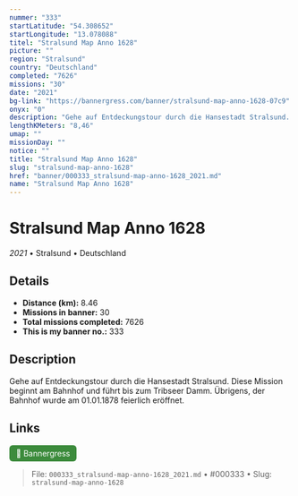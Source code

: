 ```yaml
---
nummer: "333"
startLatitude: "54.308652"
startLongitude: "13.078088"
titel: "Stralsund Map Anno 1628"
picture: ""
region: "Stralsund"
country: "Deutschland"
completed: "7626"
missions: "30"
date: "2021"
bg-link: "https://bannergress.com/banner/stralsund-map-anno-1628-07c9"
onyx: "0"
description: "Gehe auf Entdeckungstour durch die Hansestadt Stralsund. Diese Mission beginnt am Bahnhof und führt bis zum Tribseer Damm. Übrigens, der Bahnhof wurde am 01.01.1878 feierlich eröffnet."
lengthKMeters: "8,46"
umap: ""
missionDay: ""
notice: ""
title: "Stralsund Map Anno 1628"
slug: "stralsund-map-anno-1628"
href: "banner/000333_stralsund-map-anno-1628_2021.md"
name: "Stralsund Map Anno 1628"
---
```

# Stralsund Map Anno 1628

*2021* • Stralsund • Deutschland





## Details
- **Distance (km):** 8.46
- **Missions in banner:** 30
- **Total missions completed:** 7626
- **This is my banner no.:** 333



## Description
Gehe auf Entdeckungstour durch die Hansestadt Stralsund. Diese Mission beginnt am Bahnhof und führt bis zum Tribseer Damm. Übrigens, der Bahnhof wurde am 01.01.1878 feierlich eröffnet.



## Links
<a href="https://bannergress.com/banner/stralsund-map-anno-1628-07c9" target="_blank" style="display:inline-block;margin-right:8px;padding:6px 12px;background:#3c8b3c;color:#fff;text-decoration:none;border-radius:6px;">🔗 Bannergress</a>



> File: `000333_stralsund-map-anno-1628_2021.md`
> • #000333
> • Slug: `stralsund-map-anno-1628`
